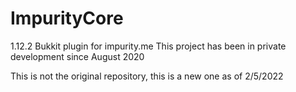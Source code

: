 # ImpurityCore

1.12.2 Bukkit plugin for impurity.me
This project has been in private development since August 2020

This is not the original repository, this is a new one as of 2/5/2022
